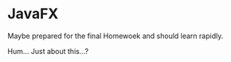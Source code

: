 # JavaFX
Maybe prepared for the final Homewoek and should learn rapidly.

Hum...
Just about this...?
